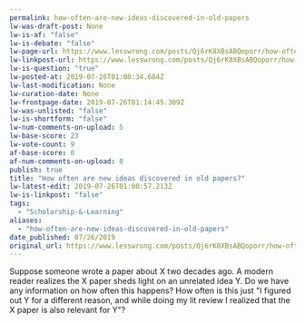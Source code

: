 ```yaml
---
permalink: how-often-are-new-ideas-discovered-in-old-papers
lw-was-draft-post: None
lw-is-af: "false"
lw-is-debate: "false"
lw-page-url: https://www.lesswrong.com/posts/Qj6rK8XBsABQoporr/how-often-are-new-ideas-discovered-in-old-papers
lw-linkpost-url: https://www.lesswrong.com/posts/Qj6rK8XBsABQoporr/how-often-are-new-ideas-discovered-in-old-papers
lw-is-question: "true"
lw-posted-at: 2019-07-26T01:00:34.684Z
lw-last-modification: None
lw-curation-date: None
lw-frontpage-date: 2019-07-26T01:14:45.309Z
lw-was-unlisted: "false"
lw-is-shortform: "false"
lw-num-comments-on-upload: 5
lw-base-score: 23
lw-vote-count: 9
af-base-score: 0
af-num-comments-on-upload: 0
publish: true
title: "How often are new ideas discovered in old papers?"
lw-latest-edit: 2019-07-26T01:00:57.213Z
lw-is-linkpost: "false"
tags: 
  - "Scholarship-&-Learning"
aliases: 
  - "how-often-are-new-ideas-discovered-in-old-papers"
date_published: 07/26/2019
original_url: https://www.lesswrong.com/posts/Qj6rK8XBsABQoporr/how-often-are-new-ideas-discovered-in-old-papers
---
```

Suppose someone wrote a paper about X two decades ago. A modern reader realizes the X paper sheds light on an unrelated idea Y. Do we have any information on how often this happens? How often is this just "I figured out Y for a different reason, and while doing my lit review I realized that the X paper is also relevant for Y"?